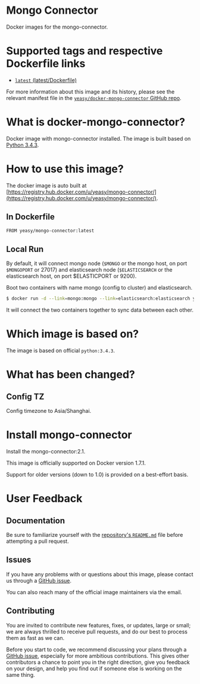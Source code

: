 Mongo Connector
===
Docker images for the mongo-connector.


# Supported tags and respective Dockerfile links

* [`latest` (latest/Dockerfile)](https://github.com/yeasy/docker-mongo-connector/blob/master/Dockerfile)

For more information about this image and its history, please see the relevant manifest file in the [`yeasy/docker-mongo-connector` GitHub repo](https://github.com/yeasy/docker-mongo-connector).

# What is docker-mongo-connector?
Docker image with mongo-connector installed. The image is built based on [Python 3.4.3](https://hub.docker.com/_/python/).

# How to use this image?
The docker image is auto built at [https://registry.hub.docker.com/u/yeasy/mongo-connector/](https://registry.hub.docker.com/u/yeasy/mongo-connector/).


## In Dockerfile
```sh
FROM yeasy/mongo-connector:latest
```

## Local Run
By default, it will connect mongo node (`$MONGO` or the mongo host, on port `$MONGOPORT` or 27017) and elasticsearch node (`$ELASTICSEARCH` or the elasticsearch host, on port $ELASTICPORT or 9200).

Boot two containers with name mongo (config to cluster) and elasticsearch.
```sh
$ docker run -d --link=mongo:mongo --link=elasticsearch:elasticsearch yeasy/mongo-connector
```

It will connect the two containers together to sync data between each other.

# Which image is based on?
The image is based on official `python:3.4.3`.

# What has been changed?

## Config TZ
Config timezone to Asia/Shanghai.


# Install mongo-connector
Install the mongo-connector:2.1.

This image is officially supported on Docker version 1.7.1.

Support for older versions (down to 1.0) is provided on a best-effort basis.

# User Feedback
## Documentation
Be sure to familiarize yourself with the [repository's `README.md`](https://github.com/yeasy/docker-mongo-connector/blob/master/README.md) file before attempting a pull request.

## Issues
If you have any problems with or questions about this image, please contact us through a [GitHub issue](https://github.com/yeasy/docker-mongo-connector/issues).

You can also reach many of the official image maintainers via the email.

## Contributing

You are invited to contribute new features, fixes, or updates, large or small; we are always thrilled to receive pull requests, and do our best to process them as fast as we can.

Before you start to code, we recommend discussing your plans through a [GitHub issue](https://github.com/yeasy/docker-mongo-connector/issues), especially for more ambitious contributions. This gives other contributors a chance to point you in the right direction, give you feedback on your design, and help you find out if someone else is working on the same thing.
